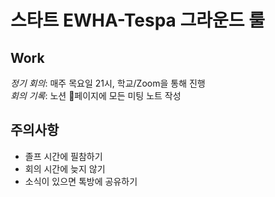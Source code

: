 # 스타트 EWHA-Tespa 그라운드 룰

## Work
_정기 회의_: 매주 목요일 21시, 학교/Zoom을 통해 진행   
_회의 기록_: 노션 페이지에 모든 미팅 노트 작성   

## 주의사항
- 졸프 시간에 필참하기   
- 회의 시간에 늦지 않기   
- 소식이 있으면 톡방에 공유하기
